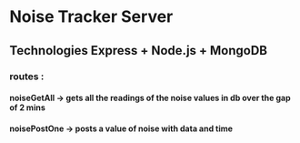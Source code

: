 # Noise Tracker Server
## Technologies Express + Node.js + MongoDB

### routes : 
#### noiseGetAll -> gets all the readings of the noise values in db over the gap of 2 mins
#### noisePostOne -> posts a value of noise with data and time